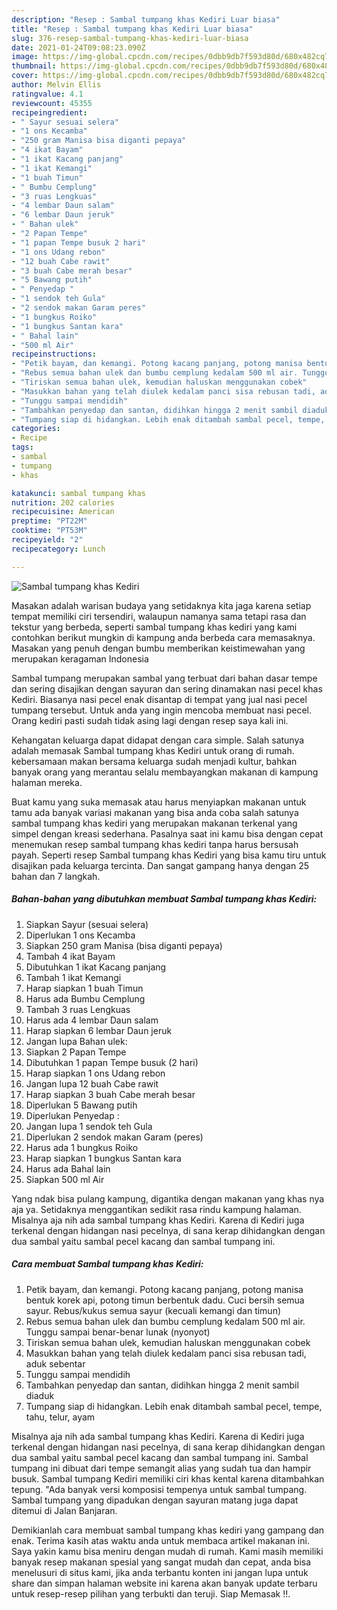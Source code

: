 ```yaml
---
description: "Resep : Sambal tumpang khas Kediri Luar biasa"
title: "Resep : Sambal tumpang khas Kediri Luar biasa"
slug: 376-resep-sambal-tumpang-khas-kediri-luar-biasa
date: 2021-01-24T09:08:23.090Z
image: https://img-global.cpcdn.com/recipes/0dbb9db7f593d80d/680x482cq70/sambal-tumpang-khas-kediri-foto-resep-utama.jpg
thumbnail: https://img-global.cpcdn.com/recipes/0dbb9db7f593d80d/680x482cq70/sambal-tumpang-khas-kediri-foto-resep-utama.jpg
cover: https://img-global.cpcdn.com/recipes/0dbb9db7f593d80d/680x482cq70/sambal-tumpang-khas-kediri-foto-resep-utama.jpg
author: Melvin Ellis
ratingvalue: 4.1
reviewcount: 45355
recipeingredient:
- " Sayur sesuai selera"
- "1 ons Kecamba"
- "250 gram Manisa bisa diganti pepaya"
- "4 ikat Bayam"
- "1 ikat Kacang panjang"
- "1 ikat Kemangi"
- "1 buah Timun"
- " Bumbu Cemplung"
- "3 ruas Lengkuas"
- "4 lembar Daun salam"
- "6 lembar Daun jeruk"
- " Bahan ulek"
- "2 Papan Tempe"
- "1 papan Tempe busuk 2 hari"
- "1 ons Udang rebon"
- "12 buah Cabe rawit"
- "3 buah Cabe merah besar"
- "5 Bawang putih"
- " Penyedap "
- "1 sendok teh Gula"
- "2 sendok makan Garam peres"
- "1 bungkus Roiko"
- "1 bungkus Santan kara"
- " Bahal lain"
- "500 ml Air"
recipeinstructions:
- "Petik bayam, dan kemangi. Potong kacang panjang, potong manisa bentuk korek api, potong timun berbentuk dadu. Cuci bersih semua sayur. Rebus/kukus semua sayur (kecuali kemangi dan timun)"
- "Rebus semua bahan ulek dan bumbu cemplung kedalam 500 ml air. Tunggu sampai benar-benar lunak (nyonyot)"
- "Tiriskan semua bahan ulek, kemudian haluskan menggunakan cobek"
- "Masukkan bahan yang telah diulek kedalam panci sisa rebusan tadi, aduk sebentar"
- "Tunggu sampai mendidih"
- "Tambahkan penyedap dan santan, didihkan hingga 2 menit sambil diaduk"
- "Tumpang siap di hidangkan. Lebih enak ditambah sambal pecel, tempe, tahu, telur, ayam"
categories:
- Recipe
tags:
- sambal
- tumpang
- khas

katakunci: sambal tumpang khas 
nutrition: 202 calories
recipecuisine: American
preptime: "PT22M"
cooktime: "PT53M"
recipeyield: "2"
recipecategory: Lunch

---
```



![Sambal tumpang khas Kediri](https://img-global.cpcdn.com/recipes/0dbb9db7f593d80d/680x482cq70/sambal-tumpang-khas-kediri-foto-resep-utama.jpg)

Masakan adalah warisan budaya yang setidaknya kita jaga karena setiap tempat memiliki ciri tersendiri, walaupun namanya sama tetapi rasa dan tekstur yang berbeda, seperti sambal tumpang khas kediri yang kami contohkan berikut mungkin di kampung anda berbeda cara memasaknya. Masakan yang penuh dengan bumbu memberikan keistimewahan yang merupakan keragaman Indonesia

Sambal tumpang merupakan sambal yang terbuat dari bahan dasar tempe dan sering disajikan dengan sayuran dan sering dinamakan nasi pecel khas Kediri. Biasanya nasi pecel enak disantap di tempat yang jual nasi pecel tumpang tersebut. Untuk anda yang ingin mencoba membuat nasi pecel. Orang kediri pasti sudah tidak asing lagi dengan resep saya kali ini.

Kehangatan keluarga dapat didapat dengan cara simple. Salah satunya adalah memasak Sambal tumpang khas Kediri untuk orang di rumah. kebersamaan makan bersama keluarga sudah menjadi kultur, bahkan banyak orang yang merantau selalu membayangkan makanan di kampung halaman mereka.

Buat kamu yang suka memasak atau harus menyiapkan makanan untuk tamu ada banyak variasi makanan yang bisa anda coba salah satunya sambal tumpang khas kediri yang merupakan makanan terkenal yang simpel dengan kreasi sederhana. Pasalnya saat ini kamu bisa dengan cepat menemukan resep sambal tumpang khas kediri tanpa harus bersusah payah.
Seperti resep Sambal tumpang khas Kediri yang bisa kamu tiru untuk disajikan pada keluarga tercinta. Dan sangat gampang hanya dengan 25 bahan dan 7 langkah.


<!--inarticleads1-->

##### Bahan-bahan yang dibutuhkan membuat Sambal tumpang khas Kediri:

1. Siapkan  Sayur (sesuai selera)
1. Diperlukan 1 ons Kecamba
1. Siapkan 250 gram Manisa (bisa diganti pepaya)
1. Tambah 4 ikat Bayam
1. Dibutuhkan 1 ikat Kacang panjang
1. Tambah 1 ikat Kemangi
1. Harap siapkan 1 buah Timun
1. Harus ada  Bumbu Cemplung
1. Tambah 3 ruas Lengkuas
1. Harus ada 4 lembar Daun salam
1. Harap siapkan 6 lembar Daun jeruk
1. Jangan lupa  Bahan ulek:
1. Siapkan 2 Papan Tempe
1. Dibutuhkan 1 papan Tempe busuk (2 hari)
1. Harap siapkan 1 ons Udang rebon
1. Jangan lupa 12 buah Cabe rawit
1. Harap siapkan 3 buah Cabe merah besar
1. Diperlukan 5 Bawang putih
1. Diperlukan  Penyedap :
1. Jangan lupa 1 sendok teh Gula
1. Diperlukan 2 sendok makan Garam (peres)
1. Harus ada 1 bungkus Roiko
1. Harap siapkan 1 bungkus Santan kara
1. Harus ada  Bahal lain
1. Siapkan 500 ml Air


Yang ndak bisa pulang kampung, digantika dengan makanan yang khas nya aja ya. Setidaknya menggantikan sedikit rasa rindu kampung halaman. Misalnya aja nih ada sambal tumpang khas Kediri. Karena di Kediri juga terkenal dengan hidangan nasi pecelnya, di sana kerap dihidangkan dengan dua sambal yaitu sambal pecel kacang dan sambal tumpang ini. 

<!--inarticleads2-->

##### Cara membuat  Sambal tumpang khas Kediri:

1. Petik bayam, dan kemangi. Potong kacang panjang, potong manisa bentuk korek api, potong timun berbentuk dadu. Cuci bersih semua sayur. Rebus/kukus semua sayur (kecuali kemangi dan timun)
1. Rebus semua bahan ulek dan bumbu cemplung kedalam 500 ml air. Tunggu sampai benar-benar lunak (nyonyot)
1. Tiriskan semua bahan ulek, kemudian haluskan menggunakan cobek
1. Masukkan bahan yang telah diulek kedalam panci sisa rebusan tadi, aduk sebentar
1. Tunggu sampai mendidih
1. Tambahkan penyedap dan santan, didihkan hingga 2 menit sambil diaduk
1. Tumpang siap di hidangkan. Lebih enak ditambah sambal pecel, tempe, tahu, telur, ayam


Misalnya aja nih ada sambal tumpang khas Kediri. Karena di Kediri juga terkenal dengan hidangan nasi pecelnya, di sana kerap dihidangkan dengan dua sambal yaitu sambal pecel kacang dan sambal tumpang ini. Sambal tumpang ini dibuat dari tempe semangit alias yang sudah tua dan hampir busuk. Sambal tumpang Kediri memiliki ciri khas kental karena ditambahkan tepung. &#34;Ada banyak versi komposisi tempenya untuk sambal tumpang. Sambal tumpang yang dipadukan dengan sayuran matang juga dapat ditemui di Jalan Banjaran. 

Demikianlah cara membuat sambal tumpang khas kediri yang gampang dan enak. Terima kasih atas waktu anda untuk membaca artikel makanan ini. Saya yakin kamu bisa meniru dengan mudah di rumah. Kami masih memiliki banyak resep makanan spesial yang sangat mudah dan cepat, anda bisa menelusuri di situs kami, jika anda terbantu konten ini jangan lupa untuk share dan simpan halaman website ini karena akan banyak update terbaru untuk resep-resep pilihan yang terbukti dan teruji. Siap Memasak !!. 
